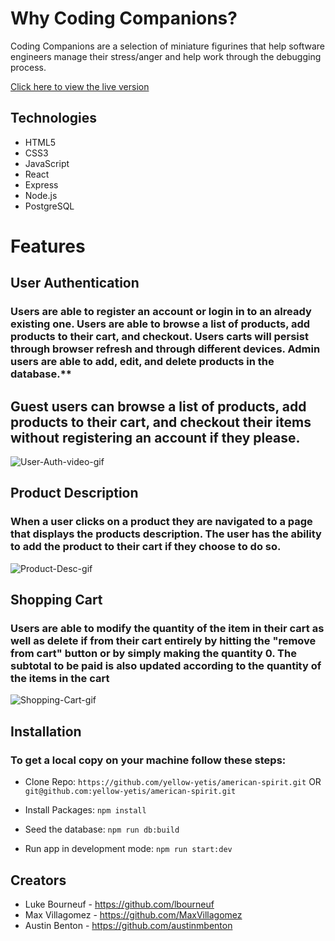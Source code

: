 # Why Coding Companions?
Coding Companions are a selection of miniature figurines that help software engineers manage their stress/anger and help work through the debugging process. 

[Click here to view the live version](https://code-companions.herokuapp.com/)



## Technologies
* HTML5
* CSS3
* JavaScript
* React
* Express
* Node.js
* PostgreSQL

# Features
## User Authentication
### Users are able to register an account or login in to an already existing one. Users are able to browse a list of products, add products to their cart, and checkout. Users carts will persist through browser refresh and through different devices. Admin users are able to add, edit, and delete products in the database.**

## Guest users can browse a list of products, add products to their cart, and checkout their items without registering an account if they please. 


![User-Auth-video-gif](https://user-images.githubusercontent.com/62524957/185997032-f699e817-77cc-4db6-ba1b-b7bbed789030.gif)

## Product Description
### When a user clicks on a product they are navigated to a page that displays the products description. The user has the ability to add the product to their cart if they choose to do so. 

![Product-Desc-gif](https://user-images.githubusercontent.com/62524957/185997433-07d84f9c-aa75-48cd-a877-79d68f8ecc7d.gif)

## Shopping Cart
### Users are able to modify the quantity of the item in their cart as well as delete if from their cart entirely by hitting the "remove from cart" button or by simply making the quantity 0. The subtotal to be paid is also updated according to the quantity of the items in the cart


![Shopping-Cart-gif](https://user-images.githubusercontent.com/62524957/185997601-4f117efd-d99c-4f59-bbfe-678e4f0e6b32.gif)

## Installation

### To get a local copy on your machine follow these steps: 
* Clone Repo: 
``` https://github.com/yellow-yetis/american-spirit.git ```
OR 
``` git@github.com:yellow-yetis/american-spirit.git ```

* Install Packages: 
``` npm install ```

* Seed the database: 
``` npm run db:build ```

* Run app in development mode: 
``` npm run start:dev ```






## Creators
* Luke Bourneuf - https://github.com/lbourneuf
* Max Villagomez - https://github.com/MaxVillagomez
* Austin Benton - https://github.com/austinmbenton


